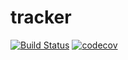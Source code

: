 # tracker

[![Build Status](https://travis-ci.com/swebdesigne/job4j_tracker.svg?branch=master)](https://travis-ci.com/swebdesigne/job4j_tracker)
[![codecov](https://codecov.io/gh/swebdesigne/job4j_tracker/branch/master/graph/badge.svg?token=SFNFJO1N3U)](https://codecov.io/gh/swebdesigne/job4j_tracker)